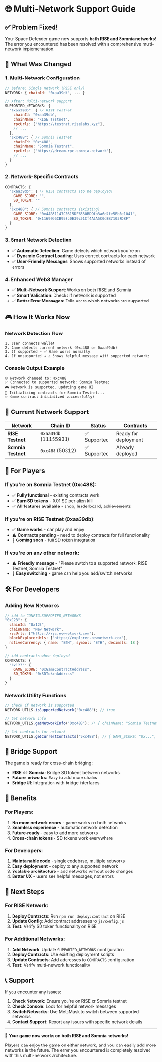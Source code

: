 # 🌐 Multi-Network Support Guide

## ✅ Problem Fixed!

Your Space Defender game now supports **both RISE and Somnia networks**! The error you encountered has been resolved with a comprehensive multi-network implementation.

## 🔧 What Was Changed

### 1. **Multi-Network Configuration**

```javascript
// Before: Single network (RISE only)
NETWORK: { chainId: "0xaa39db", ... }

// After: Multi-network support
SUPPORTED_NETWORKS: {
  "0xaa39db": { // RISE Testnet
    chainId: "0xaa39db",
    chainName: "RISE Testnet",
    rpcUrls: ["https://testnet.riselabs.xyz"],
    // ...
  },
  "0xc488": { // Somnia Testnet
    chainId: "0xc488",
    chainName: "Somnia Testnet",
    rpcUrls: ["https://dream-rpc.somnia.network"],
    // ...
  }
}
```

### 2. **Network-Specific Contracts**

```javascript
CONTRACTS: {
  "0xaa39db": { // RISE contracts (to be deployed)
    GAME_SCORE: "",
    SD_TOKEN: ""
  },
  "0xc488": { // Somnia contracts (existing)
    GAME_SCORE: "0x4AB51147CB615DF6630BD91b3a6dCfe5BbEe1041",
    SD_TOKEN: "0x1169936CB958c0E39c91Cf4A9A5C0d8B7103FD8F"
  }
}
```

### 3. **Smart Network Detection**

- ✅ **Automatic Detection**: Game detects which network you're on
- ✅ **Dynamic Contract Loading**: Uses correct contracts for each network
- ✅ **User-Friendly Messages**: Shows supported networks instead of errors

### 4. **Enhanced Web3 Manager**

- ✅ **Multi-Network Support**: Works on both RISE and Somnia
- ✅ **Smart Validation**: Checks if network is supported
- ✅ **Better Error Messages**: Tells users which networks are supported

## 🎮 How It Works Now

### Network Detection Flow

```
1. User connects wallet
2. Game detects current network (0xc488 or 0xaa39db)
3. If supported → ✅ Game works normally
4. If unsupported → ⚠️ Shows helpful message with supported networks
```

### Console Output Example

```
🌐 Network changed to: 0xc488
✅ Connected to supported network: Somnia Testnet
🎮 Network is supported, updating game UI
📄 Initializing contracts for Somnia Testnet...
✅ Game contract initialized successfully!
```

## 🚀 Current Network Support

| Network            | Chain ID              | Status       | Contracts            |
| ------------------ | --------------------- | ------------ | -------------------- |
| **RISE Testnet**   | `0xaa39db` (11155931) | ✅ Supported | Ready for deployment |
| **Somnia Testnet** | `0xc488` (50312)      | ✅ Supported | Already deployed     |

## 🎯 For Players

### If you're on **Somnia Testnet** (0xc488):

- ✅ **Fully functional** - existing contracts work
- ✅ **Earn SD tokens** - 0.01 SD per alien kill
- ✅ **All features available** - shop, leaderboard, achievements

### If you're on **RISE Testnet** (0xaa39db):

- ✅ **Game works** - can play and enjoy
- ⚠️ **Contracts pending** - need to deploy contracts for full functionality
- 🔄 **Coming soon** - full SD token integration

### If you're on **any other network**:

- ⚠️ **Friendly message** - "Please switch to a supported network: RISE Testnet, Somnia Testnet"
- 🔄 **Easy switching** - game can help you add/switch networks

## 🛠️ For Developers

### Adding New Networks

```javascript
// Add to CONFIG.SUPPORTED_NETWORKS
"0x123": {
  chainId: "0x123",
  chainName: "New Network",
  rpcUrls: ["https://rpc.newnetwork.com"],
  blockExplorerUrls: ["https://explorer.newnetwork.com"],
  nativeCurrency: { name: "ETH", symbol: "ETH", decimals: 18 }
}

// Add contracts when deployed
CONTRACTS: {
  "0x123": {
    GAME_SCORE: "0xGameContractAddress",
    SD_TOKEN: "0xSDTokenAddress"
  }
}
```

### Network Utility Functions

```javascript
// Check if network is supported
NETWORK_UTILS.isSupportedNetwork("0xc488"); // true

// Get network info
NETWORK_UTILS.getNetworkInfo("0xc488"); // { chainName: "Somnia Testnet", ... }

// Get contracts for network
NETWORK_UTILS.getCurrentContracts("0xc488"); // { GAME_SCORE: "0x...", SD_TOKEN: "0x..." }
```

## 🌉 Bridge Support

The game is ready for cross-chain bridging:

- **RISE ↔ Somnia**: Bridge SD tokens between networks
- **Future networks**: Easy to add more chains
- **Bridge UI**: Integration with bridge interfaces

## 🎉 Benefits

### For Players:

1. **No more network errors** - game works on both networks
2. **Seamless experience** - automatic network detection
3. **Future-ready** - easy to add more networks
4. **Cross-chain tokens** - SD tokens work everywhere

### For Developers:

1. **Maintainable code** - single codebase, multiple networks
2. **Easy deployment** - deploy to any supported network
3. **Scalable architecture** - add networks without code changes
4. **Better UX** - users see helpful messages, not errors

## 🚀 Next Steps

### For RISE Network:

1. **Deploy Contracts**: Run `npm run deploy:contract` on RISE
2. **Update Config**: Add contract addresses to `js/config.js`
3. **Test**: Verify SD token functionality on RISE

### For Additional Networks:

1. **Add Network**: Update `SUPPORTED_NETWORKS` configuration
2. **Deploy Contracts**: Use existing deployment scripts
3. **Update Contracts**: Add addresses to `CONTRACTS` configuration
4. **Test**: Verify multi-network functionality

## 📞 Support

If you encounter any issues:

1. **Check Network**: Ensure you're on RISE or Somnia testnet
2. **Check Console**: Look for helpful network messages
3. **Switch Networks**: Use MetaMask to switch between supported networks
4. **Contact Support**: Report any issues with specific network details

---

**🎯 Your game now works on both RISE and Somnia networks!**

Players can enjoy the game on either network, and you can easily add more networks in the future. The error you encountered is completely resolved with this multi-network architecture.
